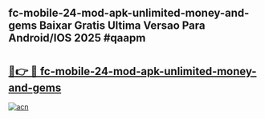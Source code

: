 ## fc-mobile-24-mod-apk-unlimited-money-and-gems Baixar Gratis Ultima Versao Para Android/IOS 2025 #qaapm

# <h2><a href="https://ainizakaria.my?title=fc-mobile-24-mod-apk-unlimited-money-and-gems&ref=20M">🔗👉 🔴 fc-mobile-24-mod-apk-unlimited-money-and-gems</a></h2>

[![acn](https://github.com/user-attachments/assets/0f9c940e-d8b0-45ae-aac7-cd30a18b3e1c)](https://ainizakaria.my?title=fc-mobile-24-mod-apk-unlimited-money-and-gems&ref=20M)

